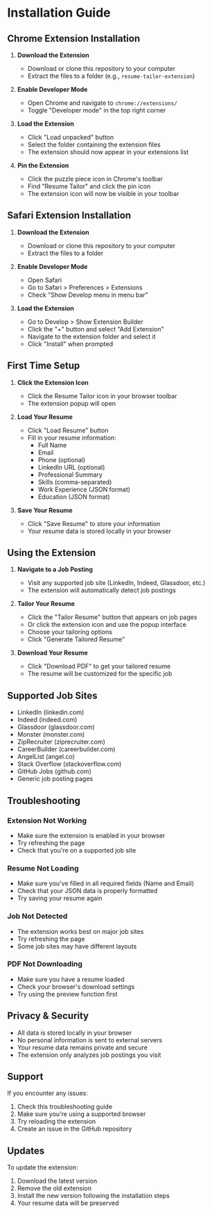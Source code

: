 # Installation Guide

## Chrome Extension Installation

1. **Download the Extension**
   - Download or clone this repository to your computer
   - Extract the files to a folder (e.g., `resume-tailor-extension`)

2. **Enable Developer Mode**
   - Open Chrome and navigate to `chrome://extensions/`
   - Toggle "Developer mode" in the top right corner

3. **Load the Extension**
   - Click "Load unpacked" button
   - Select the folder containing the extension files
   - The extension should now appear in your extensions list

4. **Pin the Extension**
   - Click the puzzle piece icon in Chrome's toolbar
   - Find "Resume Tailor" and click the pin icon
   - The extension icon will now be visible in your toolbar

## Safari Extension Installation

1. **Download the Extension**
   - Download or clone this repository to your computer
   - Extract the files to a folder

2. **Enable Developer Mode**
   - Open Safari
   - Go to Safari > Preferences > Extensions
   - Check "Show Develop menu in menu bar"

3. **Load the Extension**
   - Go to Develop > Show Extension Builder
   - Click the "+" button and select "Add Extension"
   - Navigate to the extension folder and select it
   - Click "Install" when prompted

## First Time Setup

1. **Click the Extension Icon**
   - Click the Resume Tailor icon in your browser toolbar
   - The extension popup will open

2. **Load Your Resume**
   - Click "Load Resume" button
   - Fill in your resume information:
     - Full Name
     - Email
     - Phone (optional)
     - LinkedIn URL (optional)
     - Professional Summary
     - Skills (comma-separated)
     - Work Experience (JSON format)
     - Education (JSON format)

3. **Save Your Resume**
   - Click "Save Resume" to store your information
   - Your resume data is stored locally in your browser

## Using the Extension

1. **Navigate to a Job Posting**
   - Visit any supported job site (LinkedIn, Indeed, Glassdoor, etc.)
   - The extension will automatically detect job postings

2. **Tailor Your Resume**
   - Click the "Tailor Resume" button that appears on job pages
   - Or click the extension icon and use the popup interface
   - Choose your tailoring options
   - Click "Generate Tailored Resume"

3. **Download Your Resume**
   - Click "Download PDF" to get your tailored resume
   - The resume will be customized for the specific job

## Supported Job Sites

- LinkedIn (linkedin.com)
- Indeed (indeed.com)
- Glassdoor (glassdoor.com)
- Monster (monster.com)
- ZipRecruiter (ziprecruiter.com)
- CareerBuilder (careerbuilder.com)
- AngelList (angel.co)
- Stack Overflow (stackoverflow.com)
- GitHub Jobs (github.com)
- Generic job posting pages

## Troubleshooting

### Extension Not Working
- Make sure the extension is enabled in your browser
- Try refreshing the page
- Check that you're on a supported job site

### Resume Not Loading
- Make sure you've filled in all required fields (Name and Email)
- Check that your JSON data is properly formatted
- Try saving your resume again

### Job Not Detected
- The extension works best on major job sites
- Try refreshing the page
- Some job sites may have different layouts

### PDF Not Downloading
- Make sure you have a resume loaded
- Check your browser's download settings
- Try using the preview function first

## Privacy & Security

- All data is stored locally in your browser
- No personal information is sent to external servers
- Your resume data remains private and secure
- The extension only analyzes job postings you visit

## Support

If you encounter any issues:
1. Check this troubleshooting guide
2. Make sure you're using a supported browser
3. Try reloading the extension
4. Create an issue in the GitHub repository

## Updates

To update the extension:
1. Download the latest version
2. Remove the old extension
3. Install the new version following the installation steps
4. Your resume data will be preserved


